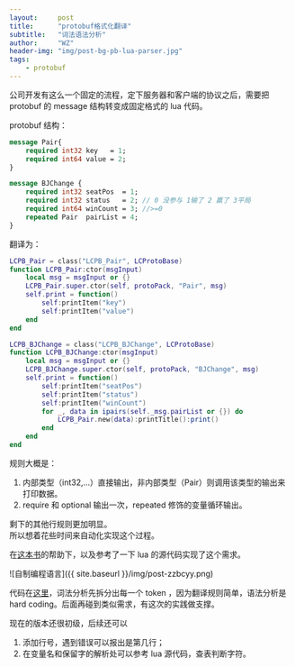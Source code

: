 ```yaml
---
layout:     post
title:      "protobuf格式化翻译"
subtitle:   "词法语法分析"
author:     "WZ"
header-img: "img/post-bg-pb-lua-parser.jpg"
tags:
    - protobuf
---
```


公司开发有这么一个固定的流程，定下服务器和客户端的协议之后，需要把 protobuf 的 message 结构转变成固定格式的 lua 代码。

protobuf 结构：

```protobuf
message Pair{
    required int32 key   = 1;
    required int64 value = 2;
}

message BJChange {
    required int32 seatPos  = 1;
    required int32 status   = 2; // 0 没参与 1输了 2 赢了 3平局
    required int64 winCount = 3; //>=0
    repeated Pair  pairList = 4;
}
```

翻译为：

```lua
LCPB_Pair = class("LCPB_Pair", LCProtoBase)
function LCPB_Pair:ctor(msgInput)
	local msg = msgInput or {}
	LCPB_Pair.super.ctor(self, protoPack, "Pair", msg)
	self.print = function()
		self:printItem("key")
		self:printItem("value")
	end
end

LCPB_BJChange = class("LCPB_BJChange", LCProtoBase)
function LCPB_BJChange:ctor(msgInput)
	local msg = msgInput or {}
	LCPB_BJChange.super.ctor(self, protoPack, "BJChange", msg)
	self.print = function()
		self:printItem("seatPos")
		self:printItem("status")
		self:printItem("winCount")
		for _, data in ipairs(self._msg.pairList or {}) do
			LCPB_Pair.new(data):printTitle():print()
		end
	end
end
```

规则大概是：

1. 内部类型（int32,...）直接输出，非内部类型（Pair）则调用该类型的输出来打印数据。
2. require 和 optional 输出一次，repeated 修饰的变量循环输出。

剩下的其他行规则更加明显。    
所以想着花些时间来自动化实现这个过程。

在[这本书](http://pan.baidu.com/s/1qWvgmPu)的帮助下，以及参考了一下 lua 的源代码实现了这个需求。

![自制编程语言]({{ site.baseurl }}/img/post-zzbcyy.png)

代码在[这里](https://github.com/sgamerw/pb2lua)，词法分析先拆分出每一个 token ，因为翻译规则简单，语法分析是 hard coding。后面再碰到类似需求，有这次的实践做支撑。

现在的版本还很初级，后续还可以
 
 1. 添加行号，遇到错误可以报出是第几行；
 2. 在变量名和保留字的解析处可以参考 lua 源代码，查表判断字符。